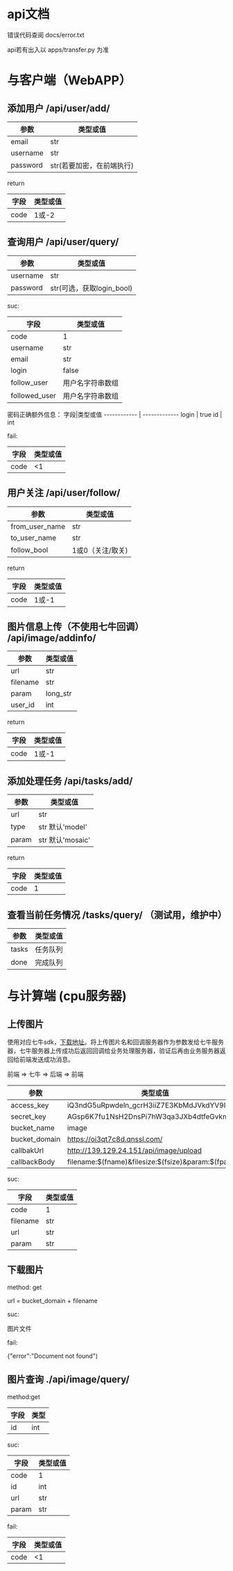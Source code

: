 # api文档

错误代码查阅 docs/error.txt

api若有出入以 apps/transfer.py 为准

# 与客户端（WebAPP）


## 添加用户 /api/user/add/

参数|类型或值
------------ | -------------
email|str
username|str
password|str(若要加密，在前端执行)

return

字段|类型或值
------------ | -------------
code | 1或-2


## 查询用户 /api/user/query/

参数|类型或值
------------ | -------------
username|str
password|str(可选，获取login_bool)

suc:

字段|类型或值
------------ | -------------
code | 1
username | str
email | str
login | false
follow_user | 用户名字符串数组
followed_user | 用户名字符串数组

密码正确额外信息：
字段|类型或值
------------ | -------------
login | true
id | int

fail:

字段|类型或值
------------ | -------------
code | <1

## 用户关注 /api/user/follow/

参数|类型或值
------------ | -------------
from_user_name|str
to_user_name|str
follow_bool|1或0（关注/取关)

return

字段|类型或值
------------ | -------------
code | 1或-1

## 图片信息上传（不使用七牛回调） /api/image/addinfo/

参数|类型或值
------------ | -------------
url|str
filename|str
param|long_str
user_id|int

return

字段|类型或值
------------ | -------------
code | 1或-1

## 添加处理任务 /api/tasks/add/

参数|类型或值
------------ | -------------
url |str
type |str 默认'model'
param | str 默认'mosaic'


return

字段|类型或值
------------ | -------------
code | 1

## 查看当前任务情况 /tasks/query/ （测试用，维护中）

参数|类型或值
------------ | -------------
tasks | 任务队列
done | 完成队列



# 与计算端 (cpu服务器)

## 上传图片

使用对应七牛sdk，[下载地址](http://developer.qiniu.com/resource/official.html#sdk)。将上传图片名和回调服务器作为参数发给七牛服务器，七牛服务器上传成功后返回回调给业务处理服务器，验证后再由业务服务器返回给前端发送成功消息。

前端 => 七牛 => 后端 => 前端


参数|类型或值
------------ | -------------
access_key | iQ3ndG5uRpwdeln_gcrH3iiZ7E3KbMdJVkdYV9Im
secret_key | AGsp6K7fu1NsH2DnsPi7hW3qa3JXb4dtfeGvkm-A
bucket_name | image
bucket_domain | https://oi3qt7c8d.qnssl.com/
callbakUrl | http://139.129.24.151/api/image/upload
callbackBody | filename:$(fname)&filesize:$(fsize)&param:$(fparam)

suc:

字段|类型或值
------------ | -------------
code | 1
filename | str
url | str
param | str



## 下载图片

method: get

url = bucket_domain + filename

suc:

图片文件

fail:

{"error":"Document not found")

## 图片查询 ./api/image/query/


method:get

字段|类型
------------ | -------------
id | int

suc:

字段|类型或值
------------ | -------------
code | 1
id | int
url | str
param | str

fail:

字段|类型或值
------------ | -------------
code | <1

